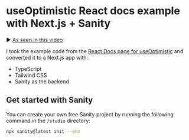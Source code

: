 # useOptimistic React docs example with Next.js + Sanity

▶️ [As seen in this video](https://youtu.be/_0bwnnlUZRU)

I took the example code from the [React Docs page for useOptimistic](https://react.dev/reference/react/useOptimistic) and converted it to a Next.js app with:

- TypeScript
- Tailwind CSS
- Sanity as the backend

## Get started with Sanity

You can create your own free Sanity project by running the following command in the `/studio` directory:

```bash
npx sanity@latest init --env
```

